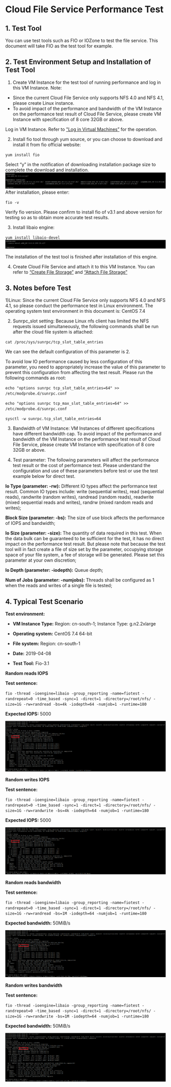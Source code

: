 # Cloud File Service Performance Test



## 1. Test Tool

You can use test tools such as FIO or IOZone to test the file service. This document will take FIO as the test tool for example.

 

## 2. Test Environment Setup and Installation of Test Tool

1) Create VM Instance for the test tool of running performance and log in this VM Instance. Note:

- Since the current Cloud File Service only supports NFS 4.0 and NFS 4.1, please create Linux instance.
- To avoid impact of the performance and bandwidth of the VM Instance on the performance test result of Cloud File Service, please create VM Instance with specification of 8 core 32GB or above.

Log in VM Instance. Refer to ["Log in Virtual Machines”](https://docs.jdcloud.com/en/virtual-machines/connect-to-linux-instance) for the operation.

2) Install fio tool through yum source, or you can choose to download and install it from fio official website:

`yum install fio`

Select “y” in the notification of downloading installation package size to complete the download and installation.
![fio_installed](../../../../image/Cloud-File-Service/fio_installed.png)
After installation, please enter:

`fio -v`

Verify fio version. Please confirm to install fio of v3.1 and above version for testing so as to obtain more accurate test results.

3) Install libaio engine:

`yum install libaio-devel`
![libaio_installed](../../../../image/Cloud-File-Service/libaio_installed.png)

The installation of the test tool is finished after installation of this engine.

4) Create Cloud File Service and attach it to this VM Instance. You can refer to [“Create File Storage”](https://docs.jdcloud.com/en/cloud-file-service/creating-file-system) and [“Attach File Storage”](https://docs.jdcloud.com/en/cloud-file-service/mount-file-system)

 

## 3. Notes before Test

1)Linux: Since the current Cloud File Service only supports NFS 4.0 and NFS 4.1, so please conduct the performance test in Linux environment. The operating system test environment in this document is: CentOS 7.4

2) Sunrpc_slot setting: Because Linux nfs client has limited the NFS requests issued simultaneously, the following commands shall be run after the cloud file system is attached:

`cat /proc/sys/sunrpc/tcp_slot_table_entries`

We can see the default configuration of this parameter is 2.

To avoid low IO performance caused by less configuration of this parameter, you need to appropriately increase the value of this parameter to prevent this configuration from affecting the test result. Please run the following commands as root:

`echo "options sunrpc tcp_slot_table_entries=64" >> /etc/modprobe.d/sunrpc.conf`

`echo "options sunrpc tcp_max_slot_table_entries=64" >>  /etc/modprobe.d/sunrpc.conf`

`sysctl -w sunrpc.tcp_slot_table_entries=64`

3) Bandwidth of VM Instance: VM Instances of different specifications have different bandwidth cap. To avoid impact of the performance and bandwidth of the VM Instance on the performance test result of Cloud File Service, please create VM Instance with specification of 8 core 32GB or above.

4) Test parameter: The following parameters will affect the performance test result or the cost of performance test. Please understand the configuration and use of these parameters before test or use the test example below for direct test.

 **Io Type (parameter: -rw):** Different IO types affect the performance test result. Common IO types include: write (sequential writes), read (sequential reads), randwrite (random writes), randread (random reads), readwrite (mixed sequential reads and writes), randrw (mixed random reads and writes);

**Block Size (parameter: -bs):** The size of use block affects the performance of IOPS and bandwidth;

**Io Size (parameter: -size):** The quantity of data required in this test. When the data bulk can be guaranteed to be sufficient for the test, it has no direct impact on the performance test result. But please note that because the test tool will in fact create a file of size set by the parameter, occupying storage space of your file system, a fee of storage will be generated. Please set this parameter at your own discretion;

**Io Depth (parameter: -iodepth):** Queue depth;

**Num of Jobs (parameter: -numjobs):** Threads shall be configured as 1 when the reads and writes of a single file is tested;


 

## 4. Typical Test Scenario

**Test environment:**

- **VM Instance Type:** Region: cn-south-1; Instance Type: g.n2.2xlarge
- **Operating system:** CentOS 7.4 64-bit

- **File system:** Region: cn-south-1

- **Date:** 2019-04-08

- **Test Tool:** Fio-3.1




**Random reads IOPS**

  **Test sentence:**

`fio -thread -ioengine=libaio -group_reporting -name=fiotest -randrepeat=0 -time_based -sync=1 -direct=1 -directory=/root/nfs/ -size=1G -rw=randread -bs=4k -iodepth=64 -numjob=1 -runtime=180`

  **Expected IOPS:** 5000

![randread_iops](../../../../image/Cloud-File-Service/randread_iops.png)



**Random writes IOPS**

  **Test sentence:**

`fio -thread -ioengine=libaio -group_reporting -name=fiotest -randrepeat=0 -time_based -sync=1 -direct=1 -directory=/root/nfs/ -size=1G -rw=randwrite -bs=4k -iodepth=64 -numjob=1 -runtime=180`

 **Expected IOPS:** 5000

![randwrite_iops](../../../../image/Cloud-File-Service/randwrite_iops.png)



**Random reads bandwidth**

  **Test sentence:**

`fio -thread -ioengine=libaio -group_reporting -name=fiotest -randrepeat=0 -time_based -sync=1 -direct=1 -directory=/root/nfs/ -size=1G -rw=randread -bs=1M -iodepth=64 -numjob=1 -runtime=180`

  **Expected bandwidth:** 50MiB/s

![randread_bw](../../../../image/Cloud-File-Service/randread_bw.png)



**Random writes bandwidth**

  **Test sentence:**

`fio -thread -ioengine=libaio -group_reporting -name=fiotest -randrepeat=0 -time_based -sync=1 -direct=1 -directory=/root/nfs/ -size=1G -rw=randwrite -bs=1M -iodepth=64 -numjob=1 -runtime=180`

  **Expected bandwidth:** 50MiB/s

![randwrite_bw](../../../../image/Cloud-File-Service/randwrite_bw.png)

